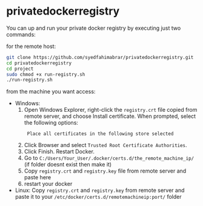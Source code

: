 # privatedockerregistry

You can up and run your private docker registry by executing just two commands:

for the remote host:
```bash
git clone https://github.com/syedfahimabrar/privatedockerregistry.git
cd privatedockerregistry
cd project
sudo chmod +x run-registry.sh
./run-registry.sh
```
from the machine you want access:
- Windows:
  1. Open Windows Explorer, right-click the `registry.crt` file copied from remote server, and choose Install certificate. When prompted, select the following options:
     ```Store location	local machine
      Place all certificates in the following store	selected
     ```
  2. Click Browser and select `Trusted Root Certificate Authorities`.
  3. Click Finish. Restart Docker.
  4. Go to `C:/Users/Your_User/.docker/certs.d/the_remote_machine_ip/` (if folder doesnt exist then make it)
  5. Copy `registry.crt` and `registry.key` file from remote server and paste here
  6. restart your docker
- Linux:
  Copy `registry.crt` and `registry.key` from remote server and paste it to your `/etc/docker/certs.d/remotemachineip:port/` folder

